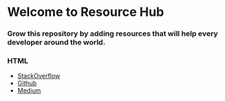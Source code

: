 # Welcome to Resource Hub
### Grow this repository by adding resources that will help every developer around the world. 

### HTML

- [StackOverflow](https://stackoverflow.com/)
- [Github](https://github.com/)
- [Medium](https://medium.com/)